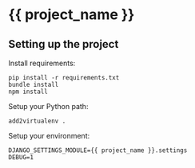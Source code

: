 {{ project_name }}
==============


## Setting up the project

Install requirements:

    pip install -r requirements.txt
    bundle install
    npm install

Setup your Python path:

    add2virtualenv .

Setup your environment:

    DJANGO_SETTINGS_MODULE={{ project_name }}.settings
    DEBUG=1
